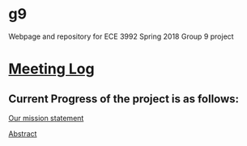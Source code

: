 # g9

Webpage and repository for ECE 3992 Spring 2018 Group 9 project

# [Meeting Log](https://drive.google.com/open?id=1EqHrG5070RBNwIU5UX6c98iH-gWA2iIF8dvR4XRqYG4)

## Current Progress of the project is as follows:

[Our mission statement](https://goo.gl/5UtYJM)

[Abstract](https://drive.google.com/open?id=1ATABZSRttfmpXNOQQWVi6gUUWrG7QBtsrjB3JEH96ko)

